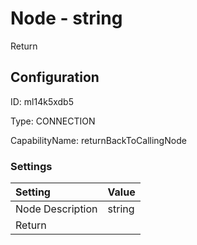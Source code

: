 # Node - string 
Return
## Configuration
ID:  ml14k5xdb5

Type: CONNECTION 

CapabilityName: returnBackToCallingNode

### Settings
| Setting | Value  |
| :------------------------ | ---------------------------------------- |
| Node Description | string 
Return | 





